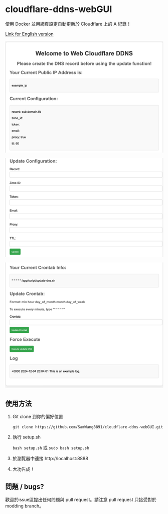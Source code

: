 # cloudflare-ddns-webGUI

使用 Docker 並用網頁設定自動更新於 Cloudflare 上的 A 紀錄！

[Link for English version](README.md)

![display1](images/display1.png)

![display2](images/display2.png)

![display3](images/display3.png)

## 使用方法

1. Git clone 到你的偏好位置

   `git clone https://github.com/SamWang8891/cloudflare-ddns-webGUI.git`
2. 執行 setup.sh

   `bash setup.sh` 或 `sudo bash setup.sh`
3. 於瀏覽器中連接 http://localhost:8888
4. 大功告成！

## 問題 / bugs?

歡迎於issue區提出任何問題與 pull request。請注意 pull request 只接受對於 modding branch。
